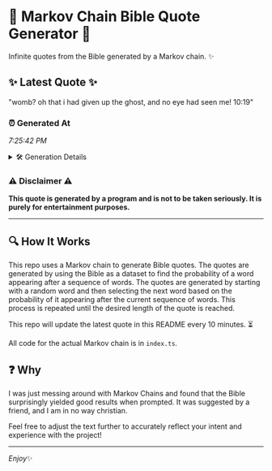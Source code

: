 # 📖 Markov Chain Bible Quote Generator 📖

Infinite quotes from the Bible generated by a Markov chain. ✨

## ✨ Latest Quote ✨
"womb? oh that i had given up the ghost, and no eye had seen me! 10:19"

### ⏰ Generated At
*7:25:42 PM*

<details>
    <summary>🛠️ Generation Details</summary>
    <p>
        <strong>🌱 Seed:</strong> womb?<br>
        <strong>🔄 Iterations:</strong> 15<br>
        <strong>📜 Context History:</strong><br>[ womb? ]: oh<br>[ womb?, oh ]: that<br>[ womb?, oh, that ]: i<br>[ womb?, oh, that, i ]: had<br>[ womb?, oh, that, i, had ]: given<br>[ womb?, oh, that, i, had, given ]: up<br>[ oh, that, i, had, given, up ]: the<br>[ that, i, had, given, up, the ]: ghost,<br>[ i, had, given, up, the, ghost, ]: and<br>[ had, given, up, the, ghost,, and ]: no<br>[ given, up, the, ghost,, and, no ]: eye<br>[ up, the, ghost,, and, no, eye ]: had<br>[ the, ghost,, and, no, eye, had ]: seen<br>[ ghost,, and, no, eye, had, seen ]: me!<br>[ and, no, eye, had, seen, me! ]: 10:19<br>
    </p>
</details>

### ⚠️ Disclaimer ⚠️
**This quote is generated by a program and is not to be taken seriously. It is purely for entertainment purposes.**

---

## 🔍 How It Works

This repo uses a Markov chain to generate Bible quotes. The quotes are generated by using the Bible as a dataset to find the probability of a word appearing after a sequence of words. The quotes are generated by starting with a random word and then selecting the next word based on the probability of it appearing after the current sequence of words. This process is repeated until the desired length of the quote is reached.

This repo will update the latest quote in this README every 10 minutes. ⏳

All code for the actual Markov chain is in `index.ts`.

## ❓ Why

I was just messing around with Markov Chains and found that the Bible surprisingly yielded good results when prompted. 
It was suggested by a friend, and I am in no way christian.

Feel free to adjust the text further to accurately reflect your intent and experience with the project!

---

*Enjoy*✨
